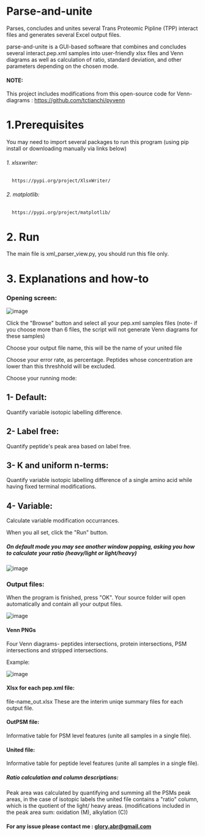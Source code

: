 # Parse-and-unite
Parses, concludes and unites several Trans Proteomic Pipline (TPP) interact files and generates several Excel output files.

parse-and-unite is a GUI-based software that combines and concludes several interact.pep.xml samples into user-friendly xlsx files and Venn diagrams as well as calculation of ratio, standard deviation, and other parameters depending on the chosen mode.

#### NOTE:
This project includes modifications from this open-source code for Venn-diagrams : https://github.com/tctianchi/pyvenn


# 1.Prerequisites
You may need to import several packages to run this program (using pip install or downloading manually via links below)

   ###### 1. xlsxwriter:
      https://pypi.org/project/XlsxWriter/

   ###### 2. matplotlib:
      https://pypi.org/project/matplotlib/
      
      
# 2. Run
   The main file is xml_parser_view.py, you should run this file only.


# 3. Explanations and how-to
    

### Opening screen:
![image](https://user-images.githubusercontent.com/18205398/209855307-63dc16c4-7e8e-44de-a06b-753c6ae6b257.png)

Click the "Browse" button and select all your pep.xml samples files (note- if you choose more than 6 files, the script will not generate Venn diagrams for these samples)

Choose your output file name, this will be the name of your united file

Choose your error rate, as percentage. Peptides whose concentration are lower than this threshhold will be excluded.

Choose your running mode: 
## 1- Default: 

Quantify variable isotopic labelling difference.


## 2- Label free:

Quantify peptide's peak area based on label free.

## 3- K and uniform n-terms: 

Quantify variable isotopic labelling difference of a single amino acid while having fixed terminal modifications.

## 4- Variable:

Calculate variable modification occurrances.



When you all set, click the "Run" button.

##### On default mode you may see another window popping, asking you how to calculate your ratio (heavy/light or light/heavy)


![image](https://user-images.githubusercontent.com/18205398/209857437-dc7d157c-1833-432f-bac4-80b3a973c7ba.png)


### Output files:
When the program is finished, press "OK". Your source folder will open automatically and contain all your output files.


![image](https://user-images.githubusercontent.com/18205398/209857982-9b26c1fe-e862-4436-805f-5cfed2926202.png)



#### Venn PNGs
Four Venn diagrams- peptides intersections, protein intersections, PSM intersections and stripped intersections.

Example:


![image](https://user-images.githubusercontent.com/18205398/209858248-95246b08-7546-47c0-b800-240b235738ad.png)


#### Xlsx for each pep.xml file:
file-name_out.xlsx
These are the interim uniqe summary files for each output file.

   
 
#### OutPSM file:
   Informative table for PSM level features (unite all samples in a single file).
   
   
 #### United file:
   Informative table for peptide level features (unite all samples in a single file).
   
   
   
 ##### Ratio calculation and column descriptions:
   Peak area was calculated by quantifying and summing all the PSMs peak areas, in the case of isotopic labels
   the united file contains a "ratio" column, which is the  quotient of the light/ heavy areas.
   (modifications included in the peak area sum: oxidation (M), alkylation (C))
   



#### For any issue please contact me : glory.abr@gmail.com
